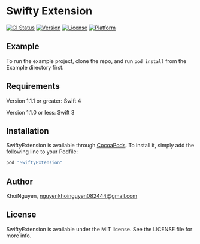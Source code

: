 # Swifty Extension

[![CI Status](http://img.shields.io/travis/KhoiNguyen/TestCocoapod.svg?style=flat)](https://travis-ci.org/KhoiNguyen/TestCocoapod)
[![Version](https://img.shields.io/cocoapods/v/TestCocoapod.svg?style=flat)](http://cocoapods.org/pods/TestCocoapod)
[![License](https://img.shields.io/cocoapods/l/TestCocoapod.svg?style=flat)](http://cocoapods.org/pods/TestCocoapod)
[![Platform](https://img.shields.io/cocoapods/p/TestCocoapod.svg?style=flat)](http://cocoapods.org/pods/TestCocoapod)

## Example

To run the example project, clone the repo, and run `pod install` from the Example directory first.

## Requirements

Version 1.1.1 or greater: Swift 4

Version 1.1.0 or less: Swift 3

## Installation

SwiftyExtension is available through [CocoaPods](http://cocoapods.org). To install
it, simply add the following line to your Podfile:

```ruby
pod "SwiftyExtension"
```

## Author

KhoiNguyen, nguyenkhoinguyen082444@gmail.com

## License

SwiftyExtension is available under the MIT license. See the LICENSE file for more info.
